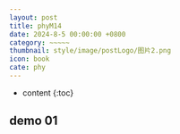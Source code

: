 ```yaml
---
layout: post
title: phyM14
date: 2024-8-5 00:00:00 +0800
category: ~~~~~
thumbnail: style/image/postLogo/图片2.png
icon: book
cate: phy
---
```

<!-- 
import { OrbitControls } from '/jsfun/threeOrbitControl.js';
import { GUI } from '/jsfun/threeGUI.js';
import { getRandomInt } from '/jsfun/jsfun_utils.js'; -->
* content
{:toc}


## demo 01


<div id="canva_container" style="width:100%;user-select:none;"></div>
<!-- <script src="../jsfun/ploter.js"></script> -->
<script>
    $(".post-container").css("max-width","1800px")
    $("#article").css("height","1800px")

// add_game_canvas_to_container("canva_container")
</script>

<script src="{{ '/jsfun/jsfun_utils.js' | prepend: site.baseurl    }}   "></script>
<script src="{{ '/jsfun/math.js' | prepend: site.baseurl    }}   "></script>
<script  type="module"  src="{{ '/jsfun/phy14.js' | prepend: site.baseurl    }}   "></script>





 <script>
    window.onload = function() {
    $("#footer").remove()
    $("#header").css("backdrop-filter","blur(51px) saturate(13)")

    }
</script>



